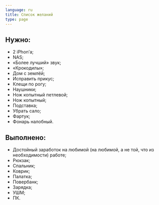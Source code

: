 ```yaml
---
language: ru
title: Cписок желаний
type: page
---
```


## Нужно:

- 2 iPhon’а;
- NAS;
- «Более лучший» звук;
- «Крокодилы»;
- Дом с землёй;
- Исправить прикус;
- Клещи по рогу;
- Наушники;
- Нож копытный петлевой;
- Нож копытный;
- Подставка;
- Убрать сало;
- Фартук;
- Фонарь налобный.

## Выполнено:

- Достойный заработок на любимой (на любимой, а не той, что из необходимости) работе;
- Рюкзак;
- Спальник;
- Коврик;
- Палатка;
- Повербанк;
- Зарядка;
- УШМ;
- ПК.
